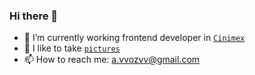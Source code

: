 ### Hi there 👋

- 🔭 I’m currently working frontend developer in <code>[Cinimex](https://www.cinimex.ru/)</code>
- 🎨 I like to take <code>[pictures](https://500px.com/p/avazhov?view=photos)</code>
- 📫 How to reach me: a.vvozvv@gmail.com

